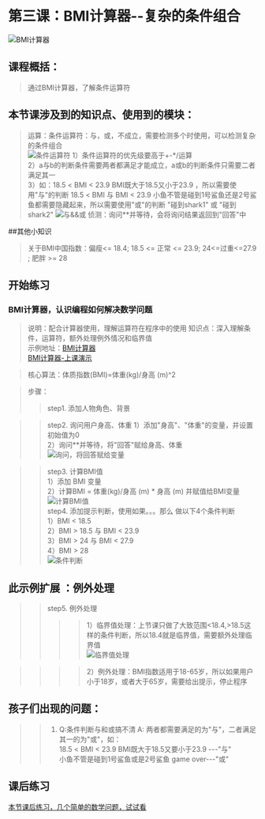 # 第三课：BMI计算器--复杂的条件组合
![BMI计算器](https://raw.githubusercontent.com/jellier/teachkidscratch/master/thumb/BMI.jpg)
## 课程概括： 
> 通过BMI计算器，了解条件运算符

## 本节课涉及到的知识点、使用到的模块：
> 运算：条件运算符：与，或，不成立，需要检测多个时使用，可以检测复杂的条件组合  
![条件运算符](https://raw.githubusercontent.com/jellier/teachkidscratch/master/thumb/BMI_term.jpg)
        1）条件运算符的优先级要高于+-*/运算   
        2）a与b的判断条件需要两者都满足才能成立，a或b的判断条件只需要二者满足其一    
        3）如：18.5 < BMI < 23.9 BMI既大于18.5又小于23.9 ，所以需要使用"与"的判断 18.5 < BMI 与 BMI < 23.9
              小鱼不管是碰到1号鲨鱼还是2号鲨鱼都需要隐藏起来，所以需要使用"或"的判断 "碰到shark1" 或 "碰到shark2"
![与&&或](https://raw.githubusercontent.com/jellier/teachkidscratch/master/thumb/BMI_andor.jpg)
> 侦测：询问**并等待，会将询问结果返回到"回答"中

##其他小知识
> 关于BMI中国指数：偏瘦<= 18.4; 18.5 <= 正常 <= 23.9; 24<=过重<=27.9 ; 肥胖 >= 28 

## 开始练习    
### BMI计算器，认识编程如何解决数学问题
>说明：配合计算器使用，理解运算符在程序中的使用
> 知识点：深入理解条件，运算符，额外处理例外情况和临界值  
> 示例地址：[BMI计算器](https://scratch.mit.edu/projects/321460387/editor "BMI计算器")     
           [BMI计算器-上课演示](https://scratch.mit.edu/projects/324124989/editor "BMI计算器") 

> 核心算法：体质指数(BMI)=体重(kg)/身高 (m)^2

> 步骤：
>> step1. 添加人物角色、背景  
 
>> step2. 询问用户身高、体重 
            1）添加"身高"、"体重"的变量，并设置初始值为0    
            2）询问**并等待，将"回答"赋给身高、体重   
![询问，将回答赋给变量](https://raw.githubusercontent.com/jellier/teachkidscratch/master/thumb/BMI_ask.jpg)     
         
>> step3. 计算BMI值   
            1）添加 BMI 变量   
            2）计算BMI = 体重(kg)/身高 (m) * 身高 (m)  并赋值给BMI变量    
![计算BMI值](https://raw.githubusercontent.com/jellier/teachkidscratch/master/thumb/BMI_count.jpg)            
>> step4. 添加提示判断，使用如果。。。那么 做以下4个条件判断  
            1）BMI < 18.5   
            2）BMI > 18.5 与 BMI < 23.9   
            3）BMI > 24 与 BMI < 27.9   
            4）BMI > 28   
![条件判断](https://raw.githubusercontent.com/jellier/teachkidscratch/master/thumb/BMI_condition1.jpg)


## 此示例扩展 ：例外处理
>> step5. 例外处理
>>>> 1）临界值处理：上节课只做了大致范围<18.4,>18.5这样的条件判断，所以18.4就是临界值，需要额外处理临界值     
![临界值处理](https://raw.githubusercontent.com/jellier/teachkidscratch/master/thumb/BMI_condition2.jpg)     

>>>> 2）例外处理：BMI指数适用于18-65岁，所以如果用户小于18岁，或者大于65岁，需要给出提示，停止程序   
  
## 孩子们出现的问题： 
>>1. Q:条件判断与和或搞不清
     A: 两者都需要满足的为"与"，二者满足其一的为"或"，如：  
     18.5 < BMI < 23.9 BMI既大于18.5又要小于23.9 ---"与"   
     小鱼不管是碰到1号鲨鱼或是2号鲨鱼 game over---"或"   
     
## 课后练习
[本节课后练习，几个简单的数学问题，试试看](exercise2.md)



